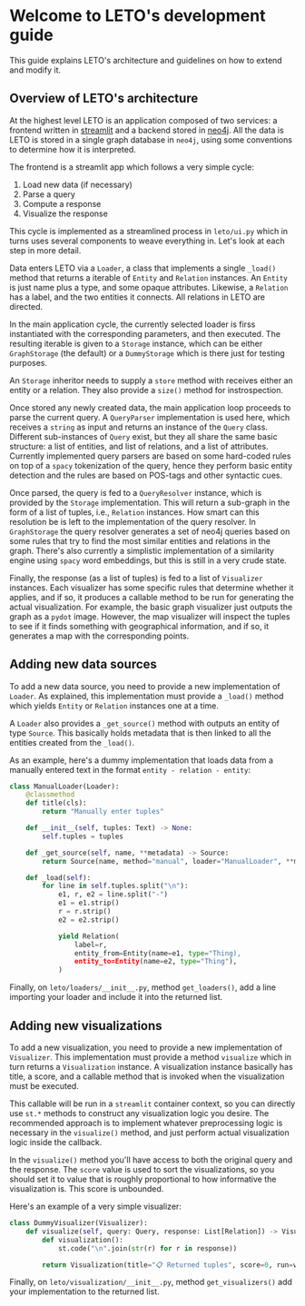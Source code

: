 # Welcome to LETO's development guide

This guide explains LETO's architecture and guidelines on how to extend and modify it.

## Overview of LETO's architecture

At the highest level LETO is an application composed of two services: a frontend written in [streamlit](https://streamlit.io) and a backend stored in [neo4j](https://neo4j.com). All the data is LETO is stored in a single graph database in `neo4j`, using some conventions to determine how it is interpreted.

The frontend is a streamlit app which follows a very simple cycle:

1. Load new data (if necessary)
2. Parse a query
3. Compute a response
4. Visualize the response

This cycle is implemented as a streamlined process in `leto/ui.py` which in turns uses several components to weave everything in. Let's look at each step in more detail.

Data enters LETO via a `Loader`, a class that implements a single `_load()` method that returns a iterable of `Entity` and `Relation` instances.
An `Entity` is just name plus a type, and some opaque attributes. Likewise, a `Relation` has a label, and the two entities it connects. All relations in LETO are directed.

In the main application cycle, the currently selected loader is firss instantiated with the corresponding parameters, and then executed.
The resulting iterable is given to a `Storage` instance, which can be either `GraphStorage` (the default) or a `DummyStorage` which is there just for testing purposes.

An `Storage` inheritor needs to supply a `store` method with receives either an entity or a relation.
They also provide a `size()` method for instrospection.

Once stored any newly created data, the main application loop proceeds to parse the current query. A `QueryParser` implementation is used here, which receives a `string` as input and returns an instance of the `Query` class. Different sub-instances of `Query` exist, but they all share the same basic structure: a list of entities, and list of relations, and a list of attributes. Currently implemented query parsers are based on some hard-coded rules on top of a `spacy` tokenization of the query, hence they perform basic entity detection and the rules are based on POS-tags and other syntactic cues.

Once parsed, the query is fed to a `QueryResolver` instance, which is provided by the `Storage` implementation. This will return a sub-graph in the form of a list of tuples, i.e., `Relation` instances. How smart can this resolution be is left to the implementation of the query resolver. In `GraphStorage` the query resolver generates a set of neo4j queries based on some rules that try to find the most similar entities and relations in the graph. There's also currently a simplistic implementation of a similarity engine using `spacy` word embeddings, but this is still in a very crude state.

Finally, the response (as a list of tuples) is fed to a list of `Visualizer` instances. Each visualizer has some specific rules that determine whether it applies, and if so, it produces a callable method to be run for generating the actual visualization. For example, the basic graph visualizer just outputs the graph as a `pydot` image. However, the map visualizer will inspect the tuples to see if it finds something with geographical information, and if so, it generates a map with the corresponding points.

## Adding new data sources

To add a new data source, you need to provide a new implementation of `Loader`. As explained, this implementation must provide a `_load()` method which yields `Entity` or `Relation` instances one at a time.

A `Loader` also provides a `_get_source()` method with outputs an entity of type `Source`. This basically holds metadata that is then linked to all the entities created from the `_load()`.

As an example, here's a dummy implementation that loads data from a manually entered text in the format `entity - relation - entity`:

```python
class ManualLoader(Loader):
    @classmethod
    def title(cls):
        return "Manually enter tuples"

    def __init__(self, tuples: Text) -> None:
        self.tuples = tuples

    def _get_source(self, name, **metadata) -> Source:
        return Source(name, method="manual", loader="ManualLoader", **metadata)

    def _load(self):
        for line in self.tuples.split("\n"):
            e1, r, e2 = line.split("-")
            e1 = e1.strip()
            r = r.strip()
            e2 = e2.strip()

            yield Relation(
                label=r,
                entity_from=Entity(name=e1, type="Thing),
                entity_to=Entity(name=e2, type="Thing"),
            )
```

Finally, on `leto/loaders/__init__.py`, method `get_loaders()`, add a line importing your loader and include it into the returned list.

## Adding new visualizations

To add a new visualization, you need to provide a new implementation of `Visualizer`. This implementation must provide a method `visualize` which in turn returns a `Visualization` instance. A visualization instance basically has title, a score, and a callable method that is invoked when the visualization must be executed.

This callable will be run in a `streamlit` container context, so you can directly use `st.*` methods to construct any visualization logic you desire.
The recommended approach is to implement whatever preprocessing logic is necessary in the `visualize()` method, and just perform actual visualization logic inside the callback.

In the `visualize()` method you'll have access to both the original query and the response. The `score` value is used to sort the visualizations, so you should set it to value that is roughly proportional to how informative the visualization is. This score is unbounded.

Here's an example of a very simple visualizer:

```python
class DummyVisualizer(Visualizer):
    def visualize(self, query: Query, response: List[Relation]) -> Visualization:
        def visualization():
            st.code("\n".join(str(r) for r in response))

        return Visualization(title="📋 Returned tuples", score=0, run=visualization)
```

Finally, on `leto/visualization/__init__.py`, method `get_visualizers()` add your implementation to the returned list.
